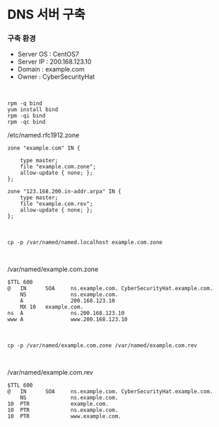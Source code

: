 # DNS 서버 구축

### 구축 환경
- Server OS : CentOS7
- Server IP : 200.168.123.10
- Domain : example.com
- Owner : CyberSecurityHat

<br>

```
rpm -q bind
yum install bind
rpm -qi bind
rpm -qc bind
```

/etc/named.rfc1912.zone
```
zone "example.com" IN {

    type master;
    file "example.com.zone";
    allow-update { none; };
};

zone "123.168.200.in-addr.arpa" IN {
    type master;
    file "example.com.rev";
    allow-update { none; };
};
```

<br>

```
cp -p /var/named/named.localhost example.com.zone
```

<br>

/var/named/example.com.zone
```
$TTL 600
@   IN      SOA     ns.example.com. CyberSecurityHat.example.com.
    NS              ns.example.com.
    A               200.168.123.10
    MX 10   example.com.
ns  A               ns.200.168.123.10
www A               www.200.168.123.10
```

<br>

```
cp -p /var/named/example.com.zone /var/named/example.com.rev
```

<br>

/var/named/example.com.rev
```
$TTL 600
@   IN	    SOA     ns.example.com. CyberSecurityHat.example.com.
    NS              ns.example.com.
10  PTR             example.com.
10  PTR             ns.example.com.
10  PTR             www.example.com.
```